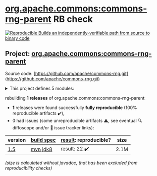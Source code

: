 [org.apache.commons:commons-rng-parent](https://central.sonatype.com/artifact/org.apache.commons/commons-rng-parent/1.5/versions) RB check
=======

[![Reproducible Builds](https://reproducible-builds.org/images/logos/rb.svg) an independently-verifiable path from source to binary code](https://reproducible-builds.org/)

## Project: [org.apache.commons:commons-rng-parent](https://central.sonatype.com/artifact/org.apache.commons/commons-rng-parent/1.5/versions)

Source code: [https://github.com/apache/commons-rng.git](https://github.com/apache/commons-rng.git)

<details><summary>This project defines 5 modules:</summary>

* [org.apache.commons:commons-rng-client-api](https://central.sonatype.com/artifact/org.apache.commons/commons-rng-client-api/1.5)
* [org.apache.commons:commons-rng-core](https://central.sonatype.com/artifact/org.apache.commons/commons-rng-core/1.5)
* [org.apache.commons:commons-rng-parent](https://central.sonatype.com/artifact/org.apache.commons/commons-rng-parent/1.5)
* [org.apache.commons:commons-rng-sampling](https://central.sonatype.com/artifact/org.apache.commons/commons-rng-sampling/1.5)
* [org.apache.commons:commons-rng-simple](https://central.sonatype.com/artifact/org.apache.commons/commons-rng-simple/1.5)
</details>

rebuilding **1 releases** of org.apache.commons:commons-rng-parent:
- **1** releases were found successfully **fully reproducible** (100% reproducible artifacts :heavy_check_mark:),
- 0 had issues (some unreproducible artifacts :warning:, see eventual :mag: diffoscope and/or :memo: issue tracker links):

| version | [build spec](/BUILDSPEC.md) | [result](https://reproducible-builds.org/docs/jvm/): reproducible? | size |
| -- | --------- | ------ | -- |
| [1.5](https://central.sonatype.com/artifact/org.apache.commons/commons-rng-parent/1.5/pom) | [mvn jdk8](rng-1.5.buildspec) | [result](commons-rng-parent-1.5.buildinfo): [22 :heavy_check_mark: ](commons-rng-parent-1.5.buildcompare) | 2.1M |

<i>(size is calculated without javadoc, that has been excluded from reproducibility checks)</i>
